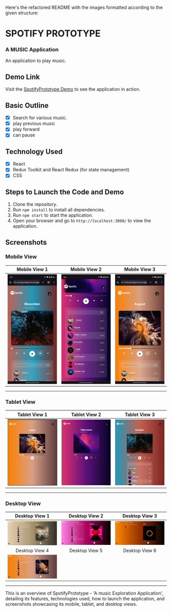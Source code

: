  Here's the refactored README with the images formatted according to the given structure:

# SPOTIFY PROTOTYPE
### A MUSIC Application

An application to play music.

## Demo Link

Visit the [SpotifyPrototype Demo](https://spotify-prototype.vercel.app/) to see the application in action.

## Basic Outline

- [x] Search for various music.
- [x] play previous music
- [x] play forward
- [x]  can pause

## Technology Used

- [x] React
- [x] Redux Toolkit and React Redux (for state management)
- [x] CSS

## Steps to Launch the Code and Demo

1. Clone the repository.
2. Run `npm install` to install all dependencies.
3. Run `npm start` to start the application.
4. Open your browser and go to `http://localhost:3000/` to view the application.

## Screenshots

### Mobile View

| Mobile View 1 | Mobile View 2 | Mobile View 3 |
| :------------:| :------------:| :------------:| 
| ![Mobile View 1](./src/assets/screenshots/ph_1.jpg) | ![Mobile View 2](./src/assets/screenshots/ph_2.jpg) | ![Mobile View 3](./src/assets/screenshots/ph_3.jpg) | 
---

### Tablet View

| Tablet View 1 | Tablet View 2 | Tablet View 3 |
| :------------:| :------------:| :------------:|
| ![Tablet View 1](./src/assets/screenshots/tb_1.png) | ![Tablet View 2](./src/assets/screenshots/tb_2.png) | ![Tablet View 3](./src/assets/screenshots/tb_3.png) |
---

### Desktop View

| Desktop View 1 | Desktop View 2 | Desktop View 3 |
| :-------------:| :-------------:| :-------------:| 
| ![Desktop View 1](./src/assets/screenshots/lp_1.png) | ![Desktop View 2](./src/assets/screenshots/lp_2.png) | ![Desktop View 3](./src/assets/screenshots/lp_3.png) |
| Desktop View 4 | Desktop View 5 | Desktop View 6 |
| ![Desktop View 4](./src/assets/screenshots/lp_4.png) |
---

This is an overview of SpotifyPrototype - 'A music Exploration Application', detailing its features, technologies used, how to launch the application, and screenshots showcasing its mobile, tablet, and desktop views.